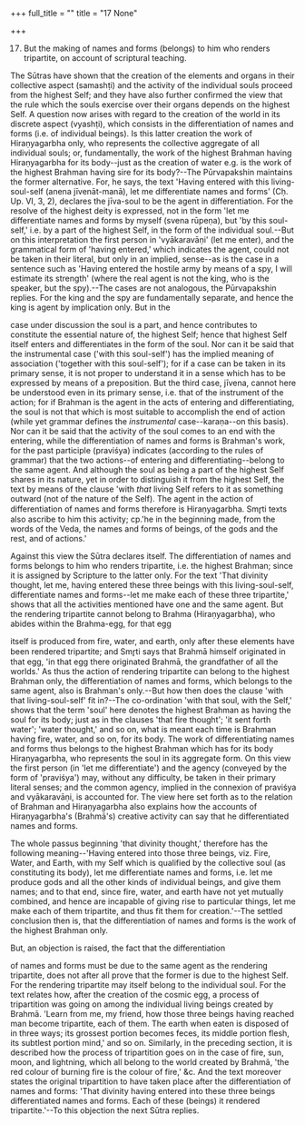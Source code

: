 +++
full_title = ""
title = "17 None"

+++


17. But the making of names and forms (belongs) to him who renders tripartite, on account of scriptural teaching.

The Sūtras have shown that the creation of the elements and organs in their collective aspect (samashṭi) and the activity of the individual souls proceed from the highest Self; and they have also further confirmed the view that the rule which the souls exercise over their organs depends on the highest Self. A question now arises with regard to the creation of the world in its discrete aspect (vyashṭi), which consists in the differentiation of names and forms (i.e. of individual beings). Is this latter creation the work of Hiraṇyagarbha only, who represents the collective aggregate of all individual souls; or, fundamentally, the work of the highest Brahman having Hiraṇyagarbha for its body--just as the creation of water e.g. is the work of the highest Brahman having sire for its body?--The Pūrvapakshin maintains the former alternative. For, he says, the text 'Having entered with this living-soul-self (anena jīvenāt-manā), let me differentiate names and forms' (Cḥ. Up. VI, 3, 2), declares the jīva-soul to be the agent in differentiation. For the resolve of the highest deity is expressed, not in the form 'let me differentiate names and forms by myself (svena rūpeṇa), but 'by this soul-self,' i.e. by a part of the highest Self, in the form of the individual soul.--But on this interpretation the first person in 'vyākaravāṇi' (let me enter), and the grammatical form of 'having entered,' which indicates the agent, could not be taken in their literal, but only in an implied, sense--as is the case in a sentence such as 'Having entered the hostile army by means of a spy, I will estimate its strength' (where the real agent is not the king, who is the speaker, but the spy).--The cases are not analogous, the Pūrvapakshin replies. For the king and the spy are fundamentally separate, and hence the king is agent by implication only. But in the

case under discussion the soul is a part, and hence contributes to constitute the essential nature of, the highest Self; hence that highest Self itself enters and differentiates in the form of the soul. Nor can it be said that the instrumental case ('with this soul-self') has the implied meaning of association ('together with this soul-self'); for if a case can be taken in its primary sense, it is not proper to understand it in a sense which has to be expressed by means of a preposition. But the third case, jīvena, cannot here be understood even in its primary sense, i.e. that of the instrument of the action; for if Brahman is the agent in the acts of entering and differentiating, the soul is not that which is most suitable to accomplish the end of action (while yet grammar defines the _instrumental_ case--karaṇa--on this basis). Nor can it be said that the activity of the soul comes to an end with the entering, while the differentiation of names and forms is Brahman's work, for the past participle (praviśya) indicates (according to the rules of grammar) that the two actions--of entering and differentiating--belong to the same agent. And although the soul as being a part of the highest Self shares in its nature, yet in order to distinguish it from the highest Self, the text by means of the clause 'with _that_ living Self refers to it as something outward (not of the nature of the Self). The agent in the action of differentiation of names and forms therefore is Hiraṇyagarbha. Smr̥ti texts also ascribe to him this activity; cp.'he in the beginning made, from the words of the Veda, the names and forms of beings, of the gods and the rest, and of actions.'

Against this view the Sūtra declares itself. The differentiation of names and forms belongs to him who renders tripartite, i.e. the highest Brahman; since it is assigned by Scripture to the latter only. For the text 'That divinity thought, let me, having entered these three beings with this living-soul-self, differentiate names and forms--let me make each of these three tripartite,' shows that all the activities mentioned have one and the same agent. But the rendering tripartite cannot belong to Brahma (Hiraṇyagarbha), who abides within the Brahma-egg, for that egg

itself is produced from fire, water, and earth, only after these elements have been rendered tripartite; and Smr̥ti says that Brahmā himself originated in that egg, 'in that egg there originated Brahmā, the grandfather of all the worlds.' As thus the action of rendering tripartite can belong to the highest Brahman only, the differentiation of names and forms, which belongs to the same agent, also is Brahman's only.--But how then does the clause 'with that living-soul-self' fit in?--The co-ordination 'with that soul, with the Self,' shows that the term 'soul' here denotes the highest Brahman as having the soul for its body; just as in the clauses 'that fire thought'; 'it sent forth water'; 'water thought,' and so on, what is meant each time is Brahman having fire, water, and so on, for its body. The work of differentiating names and forms thus belongs to the highest Brahman which has for its body Hiraṇyagarbha, who represents the soul in its aggregate form. On this view the first person (in 'let me differentiate') and the agency (conveyed by the form of 'praviśya') may, without any difficulty, be taken in their primary literal senses; and the common agency, implied in the connexion of praviśya and vyākaravāṇi, is accounted for. The view here set forth as to the relation of Brahman and Hiraṇyagarbha also explains how the accounts of Hiraṇyagarbha's (Brahmā's) creative activity can say that he differentiated names and forms.

The whole passus beginning 'that divinity thought,' therefore has the following meaning--'Having entered into those three beings, viz. Fire, Water, and Earth, with my Self which is qualified by the collective soul (as constituting its body), let me differentiate names and forms, i.e. let me produce gods and all the other kinds of individual beings, and give them names; and to that end, since fire, water, and earth have not yet mutually combined, and hence are incapable of giving rise to particular things, let me make each of them tripartite, and thus fit them for creation.'--The settled conclusion then is, that the differentiation of names and forms is the work of the highest Brahman only.

But, an objection is raised, the fact that the differentiation

of names and forms must be due to the same agent as the rendering tripartite, does not after all prove that the former is due to the highest Self. For the rendering tripartite may itself belong to the individual soul. For the text relates how, after the creation of the cosmic egg, a process of tripartition was going on among the individual living beings created by Brahmā. 'Learn from me, my friend, how those three beings having reached man become tripartite, each of them. The earth when eaten is disposed of in three ways; its grossest portion becomes feces, its middle portion flesh, its subtlest portion mind,' and so on. Similarly, in the preceding section, it is described how the process of tripartition goes on in the case of fire, sun, moon, and lightning, which all belong to the world created by Brahmā, 'the red colour of burning fire is the colour of fire,' &c. And the text moreover states the original tripartition to have taken place after the differentiation of names and forms: 'That divinity having entered into these three beings differentiated names and forms. Each of these (beings) it rendered tripartite.'--To this objection the next Sūtra replies.

